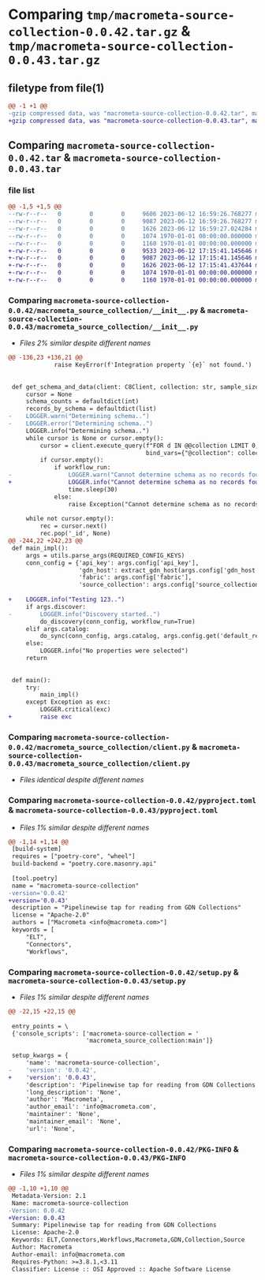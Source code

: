 # Comparing `tmp/macrometa-source-collection-0.0.42.tar.gz` & `tmp/macrometa-source-collection-0.0.43.tar.gz`

## filetype from file(1)

```diff
@@ -1 +1 @@
-gzip compressed data, was "macrometa-source-collection-0.0.42.tar", max compression
+gzip compressed data, was "macrometa-source-collection-0.0.43.tar", max compression
```

## Comparing `macrometa-source-collection-0.0.42.tar` & `macrometa-source-collection-0.0.43.tar`

### file list

```diff
@@ -1,5 +1,5 @@
--rw-r--r--   0        0        0     9606 2023-06-12 16:59:26.768277 macrometa-source-collection-0.0.42/macrometa_source_collection/__init__.py
--rw-r--r--   0        0        0     9087 2023-06-12 16:59:26.768277 macrometa-source-collection-0.0.42/macrometa_source_collection/client.py
--rw-r--r--   0        0        0     1626 2023-06-12 16:59:27.024284 macrometa-source-collection-0.0.42/pyproject.toml
--rw-r--r--   0        0        0     1074 1970-01-01 00:00:00.000000 macrometa-source-collection-0.0.42/setup.py
--rw-r--r--   0        0        0     1160 1970-01-01 00:00:00.000000 macrometa-source-collection-0.0.42/PKG-INFO
+-rw-r--r--   0        0        0     9533 2023-06-12 17:15:41.145646 macrometa-source-collection-0.0.43/macrometa_source_collection/__init__.py
+-rw-r--r--   0        0        0     9087 2023-06-12 17:15:41.145646 macrometa-source-collection-0.0.43/macrometa_source_collection/client.py
+-rw-r--r--   0        0        0     1626 2023-06-12 17:15:41.437644 macrometa-source-collection-0.0.43/pyproject.toml
+-rw-r--r--   0        0        0     1074 1970-01-01 00:00:00.000000 macrometa-source-collection-0.0.43/setup.py
+-rw-r--r--   0        0        0     1160 1970-01-01 00:00:00.000000 macrometa-source-collection-0.0.43/PKG-INFO
```

### Comparing `macrometa-source-collection-0.0.42/macrometa_source_collection/__init__.py` & `macrometa-source-collection-0.0.43/macrometa_source_collection/__init__.py`

 * *Files 2% similar despite different names*

```diff
@@ -136,23 +136,21 @@
             raise KeyError(f'Integration property `{e}` not found.')
 
 
 def get_schema_and_data(client: C8Client, collection: str, sample_size: int, workflow_run=False):
     cursor = None
     schema_counts = defaultdict(int)
     records_by_schema = defaultdict(list)
-    LOGGER.warn("Determining schema..")
-    LOGGER.error("Determining schema..")
     LOGGER.info("Determining schema..")
     while cursor is None or cursor.empty():
         cursor = client.execute_query(f"FOR d IN @@collection LIMIT 0, @count RETURN d",
                                       bind_vars={"@collection": collection, "count": sample_size})
         if cursor.empty():
             if workflow_run:
-                LOGGER.warn("Cannot determine schema as no records found in collection. Retrying after 30 seconds..")
+                LOGGER.info("Cannot determine schema as no records found in collection. Retrying after 30 seconds..")
                 time.sleep(30)
             else:
                 raise Exception("Cannot determine schema as no records found in collection.")
 
     while not cursor.empty():
         rec = cursor.next()
         rec.pop('_id', None)
@@ -244,22 +242,23 @@
 def main_impl():
     args = utils.parse_args(REQUIRED_CONFIG_KEYS)
     conn_config = {'api_key': args.config['api_key'],
                    'gdn_host': extract_gdn_host(args.config['gdn_host']),
                    'fabric': args.config['fabric'],
                    'source_collection': args.config['source_collection']}
 
+    LOGGER.info("Testing 123..")
     if args.discover:
-        LOGGER.info("Discovery started..")
         do_discovery(conn_config, workflow_run=True)
     elif args.catalog:
         do_sync(conn_config, args.catalog, args.config.get('default_replication_method'))
     else:
         LOGGER.info("No properties were selected")
     return
 
 
 def main():
     try:
         main_impl()
     except Exception as exc:
         LOGGER.critical(exc)
+        raise exc
```

### Comparing `macrometa-source-collection-0.0.42/macrometa_source_collection/client.py` & `macrometa-source-collection-0.0.43/macrometa_source_collection/client.py`

 * *Files identical despite different names*

### Comparing `macrometa-source-collection-0.0.42/pyproject.toml` & `macrometa-source-collection-0.0.43/pyproject.toml`

 * *Files 1% similar despite different names*

```diff
@@ -1,14 +1,14 @@
 [build-system]
 requires = ["poetry-core", "wheel"]
 build-backend = "poetry.core.masonry.api"
 
 [tool.poetry]
 name = "macrometa-source-collection"
-version='0.0.42'
+version='0.0.43'
 description = "Pipelinewise tap for reading from GDN Collections"
 license = "Apache-2.0"
 authors = ["Macrometa <info@macrometa.com>"]
 keywords = [
     "ELT",
     "Connectors",
     "Workflows",
```

### Comparing `macrometa-source-collection-0.0.42/setup.py` & `macrometa-source-collection-0.0.43/setup.py`

 * *Files 1% similar despite different names*

```diff
@@ -22,15 +22,15 @@
 
 entry_points = \
 {'console_scripts': ['macrometa-source-collection = '
                      'macrometa_source_collection:main']}
 
 setup_kwargs = {
     'name': 'macrometa-source-collection',
-    'version': '0.0.42',
+    'version': '0.0.43',
     'description': 'Pipelinewise tap for reading from GDN Collections',
     'long_description': 'None',
     'author': 'Macrometa',
     'author_email': 'info@macrometa.com',
     'maintainer': 'None',
     'maintainer_email': 'None',
     'url': 'None',
```

### Comparing `macrometa-source-collection-0.0.42/PKG-INFO` & `macrometa-source-collection-0.0.43/PKG-INFO`

 * *Files 1% similar despite different names*

```diff
@@ -1,10 +1,10 @@
 Metadata-Version: 2.1
 Name: macrometa-source-collection
-Version: 0.0.42
+Version: 0.0.43
 Summary: Pipelinewise tap for reading from GDN Collections
 License: Apache-2.0
 Keywords: ELT,Connectors,Workflows,Macrometa,GDN,Collection,Source
 Author: Macrometa
 Author-email: info@macrometa.com
 Requires-Python: >=3.8.1,<3.11
 Classifier: License :: OSI Approved :: Apache Software License
```


